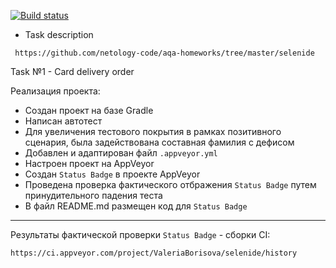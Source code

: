 [![Build status](https://ci.appveyor.com/api/projects/status/6dkp3voo2msasm66?svg=true)](https://ci.appveyor.com/project/ValeriaBorisova/selenide)


* Task description 

``` https://github.com/netology-code/aqa-homeworks/tree/master/selenide```

Task №1 - Card delivery order

Реализация проекта:
* Создан проект на базе Gradle
* Написан автотест
* Для увеличения тестового покрытия в рамках позитивного сценария, была задействована составная фамилия с дефисом
* Добавлен и адаптирован файл ```.appveyor.yml```
* Настроен проект на AppVeyor
* Создан ```Status Badge``` в проекте AppVeyor
* Проведена проверка фактического отбражения ```Status Badge``` путем принудительного падения теста
* В файл README.md размещен код для ```Status Badge```

___________________________________

Результаты фактической проверки ```Status Badge``` - сборки CI:

```https://ci.appveyor.com/project/ValeriaBorisova/selenide/history```
